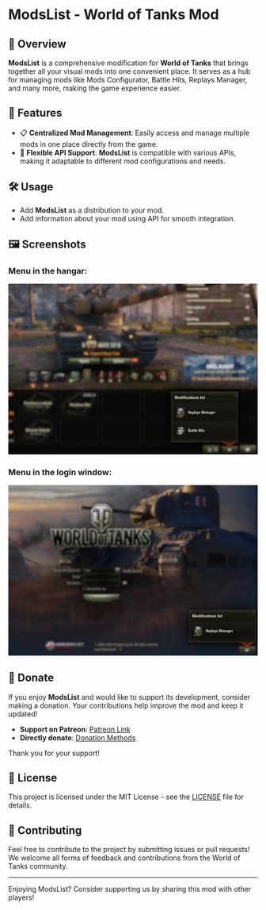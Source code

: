 ﻿# ModsList - World of Tanks Mod

## 🚀 Overview

**ModsList** is a comprehensive modification for **World of Tanks** that brings together all your visual mods into one convenient place. It serves as a hub for managing mods like Mods Configurator, Battle Hits, Replays Manager, and many more, making the game experience easier.

## 🌟 Features

- 📋 **Centralized Mod Management**: Easily access and manage multiple mods in one place directly from the game.
- 🔄 **Flexible API Support**: **ModsList** is compatible with various APIs, making it adaptable to different mod configurations and needs.

## 🛠️ Usage

- Add **ModsList** as a distribution to your mod.
- Add information about your mod using API for smooth integration.

## 🖼️ Screenshots

### Menu in the hangar:
![Hangar Menu](./resources/ui_preview_lobby.png)

### Menu in the login window:
![Login Menu](./resources/ui_preview_login.png)

## 💖 Donate

If you enjoy **ModsList** and would like to support its development, consider making a donation. Your contributions help improve the mod and keep it updated!

- **Support on Patreon**: [Patreon Link](https://www.patreon.com/poliroid)
- **Directly donate**: [Donation Methods](https://poliroid.me/donate/)

Thank you for your support!

## 📄 License

This project is licensed under the MIT License - see the [LICENSE](./LICENSE.md) file for details.

## 🤝 Contributing

Feel free to contribute to the project by submitting issues or pull requests! We welcome all forms of feedback and contributions from the World of Tanks community.

---

Enjoying ModsList? Consider supporting us by sharing this mod with other players!